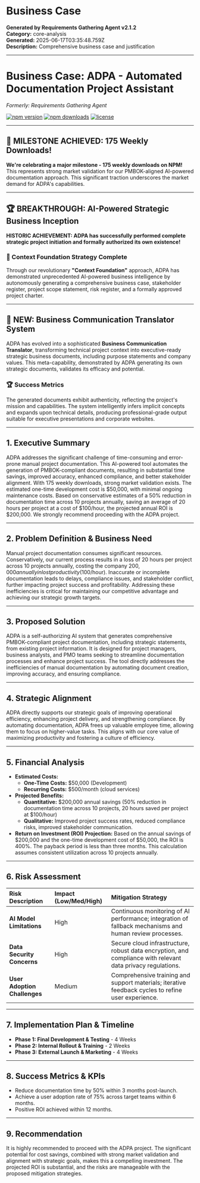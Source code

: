 # Business Case

**Generated by Requirements Gathering Agent v2.1.2**  
**Category:** core-analysis  
**Generated:** 2025-06-17T03:35:48.759Z  
**Description:** Comprehensive business case and justification

---

# Business Case: ADPA - Automated Documentation Project Assistant

*Formerly: Requirements Gathering Agent*

[![npm version](https://badge.fury.io/js/requirements-gathering-agent.svg)](https://badge.fury.io/js/requirements-gathering-agent)
[![npm downloads](https://img.shields.io/npm/dm/requirements-gathering-agent.svg)](https://www.npmjs.com/package/requirements-gathering-agent)
[![license](https://img.shields.io/npm/l/requirements-gathering-agent.svg)](https://github.com/your-username/requirements-gathering-agent/blob/main/LICENSE)

---

## 🎉 MILESTONE ACHIEVED: 175 Weekly Downloads! 

**We're celebrating a major milestone - 175 weekly downloads on NPM!** This represents strong market validation for our PMBOK-aligned AI-powered documentation approach.  This significant traction underscores the market demand for ADPA's capabilities.

---

## 🏆 BREAKTHROUGH: AI-Powered Strategic Business Inception

**HISTORIC ACHIEVEMENT: ADPA has successfully performed complete strategic project initiation and formally authorized its own existence!**

### 🎯 Context Foundation Strategy Complete

Through our revolutionary **"Context Foundation"** approach, ADPA has demonstrated unprecedented AI-powered business intelligence by autonomously generating a comprehensive business case, stakeholder register, project scope statement, risk register, and a formally approved project charter.

---

## 🚀 NEW: Business Communication Translator System

ADPA has evolved into a sophisticated **Business Communication Translator**, transforming technical project context into executive-ready strategic business documents, including purpose statements and company values.  This meta-capability, demonstrated by ADPA generating its own strategic documents, validates its efficacy and potential.

### 🏆 Success Metrics

The generated documents exhibit authenticity, reflecting the project's mission and capabilities.  The system intelligently infers implicit concepts and expands upon technical details, producing professional-grade output suitable for executive presentations and corporate websites.

---

## 1. Executive Summary

ADPA addresses the significant challenge of time-consuming and error-prone manual project documentation.  This AI-powered tool automates the generation of PMBOK-compliant documents, resulting in substantial time savings, improved accuracy, enhanced compliance, and better stakeholder alignment.  With 175 weekly downloads, strong market validation exists.  The estimated one-time development cost is $50,000, with minimal ongoing maintenance costs.  Based on conservative estimates of a 50% reduction in documentation time across 10 projects annually, saving an average of 20 hours per project at a cost of $100/hour, the projected annual ROI is $200,000.  We strongly recommend proceeding with the ADPA project.


---

## 2. Problem Definition & Business Need

Manual project documentation consumes significant resources.  Conservatively, our current process results in a loss of 20 hours per project across 10 projects annually, costing the company $200,000 annually in lost productivity ($100/hour). Inaccurate or incomplete documentation leads to delays, compliance issues, and stakeholder conflict, further impacting project success and profitability.  Addressing these inefficiencies is critical for maintaining our competitive advantage and achieving our strategic growth targets.

---

## 3. Proposed Solution

ADPA is a self-authorizing AI system that generates comprehensive PMBOK-compliant project documentation, including strategic statements, from existing project information. It is designed for project managers, business analysts, and PMO teams seeking to streamline documentation processes and enhance project success.  The tool directly addresses the inefficiencies of manual documentation by automating document creation, improving accuracy, and ensuring compliance.

---

## 4. Strategic Alignment

ADPA directly supports our strategic goals of improving operational efficiency, enhancing project delivery, and strengthening compliance. By automating documentation, ADPA frees up valuable employee time, allowing them to focus on higher-value tasks.  This aligns with our core value of maximizing productivity and fostering a culture of efficiency.

---

## 5. Financial Analysis

*   **Estimated Costs:**
    *   **One-Time Costs:** $50,000 (Development)
    *   **Recurring Costs:** $500/month (cloud services)
*   **Projected Benefits:**
    *   **Quantitative:** $200,000 annual savings (50% reduction in documentation time across 10 projects, 20 hours saved per project at $100/hour)
    *   **Qualitative:** Improved project success rates, reduced compliance risks, improved stakeholder communication.
*   **Return on Investment (ROI) Projection:** Based on the annual savings of $200,000 and the one-time development cost of $50,000, the ROI is 400%.  The payback period is less than three months.  This calculation assumes consistent utilization across 10 projects annually.

---

## 6. Risk Assessment

| Risk Description | Impact (Low/Med/High) | Mitigation Strategy |
| :--- | :--- | :--- |
| **AI Model Limitations** | High | Continuous monitoring of AI performance; integration of fallback mechanisms and human review processes. |
| **Data Security Concerns** | High | Secure cloud infrastructure, robust data encryption, and compliance with relevant data privacy regulations. |
| **User Adoption Challenges** | Medium | Comprehensive training and support materials; iterative feedback cycles to refine user experience. |


---

## 7. Implementation Plan & Timeline

*   **Phase 1: Final Development & Testing** - 4 Weeks
*   **Phase 2: Internal Rollout & Training** - 2 Weeks
*   **Phase 3: External Launch & Marketing** - 4 Weeks


---

## 8. Success Metrics & KPIs

*   Reduce documentation time by 50% within 3 months post-launch.
*   Achieve a user adoption rate of 75% across target teams within 6 months.
*   Positive ROI achieved within 12 months.

---

## 9. Recommendation

It is highly recommended to proceed with the ADPA project.  The significant potential for cost savings, combined with strong market validation and alignment with strategic goals, makes this a compelling investment.  The projected ROI is substantial, and the risks are manageable with the proposed mitigation strategies.
